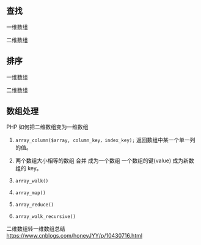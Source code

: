 ## 查找

一维数组

二维数组



## 排序

一维数组

二维数组



## 数组处理

PHP 如何把二维数组变为一维数组

1. `array_column($array, column_key，index_key);`  返回数组中某一个单一列的值。

2. 两个数组大小相等的数组 合并 成为一个数组  一个数组的键(value) 成为新数组的 key。

3. `array_walk()`

4. `array_map()`

5. `array_reduce()`

6. `array_walk_recursive()`



二维数组转一维数组总结  
https://www.cnblogs.com/honeyJYY/p/10430716.html

